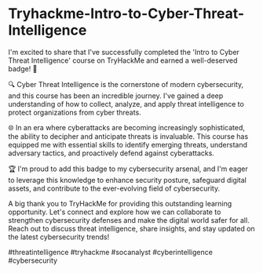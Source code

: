 # Tryhackme-Intro-to-Cyber-Threat-Intelligence

I'm excited to share that I've successfully completed the 'Intro to Cyber Threat Intelligence' course on TryHackMe and earned a well-deserved badge! 🚀

🔍 Cyber Threat Intelligence is the cornerstone of modern cybersecurity, and this course has been an incredible journey. I've gained a deep understanding of how to collect, analyze, and apply threat intelligence to protect organizations from cyber threats.

🌐 In an era where cyberattacks are becoming increasingly sophisticated, the ability to decipher and anticipate threats is invaluable. This course has equipped me with essential skills to identify emerging threats, understand adversary tactics, and proactively defend against cyberattacks.

🏆 I'm proud to add this badge to my cybersecurity arsenal, and I'm eager to leverage this knowledge to enhance security posture, safeguard digital assets, and contribute to the ever-evolving field of cybersecurity.

A big thank you to TryHackMe for providing this outstanding learning opportunity. Let's connect and explore how we can collaborate to strengthen cybersecurity defenses and make the digital world safer for all. Reach out to discuss threat intelligence, share insights, and stay updated on the latest cybersecurity trends!

#threatintelligence #tryhackme #socanalyst #cyberintelligence #cybersecurity
